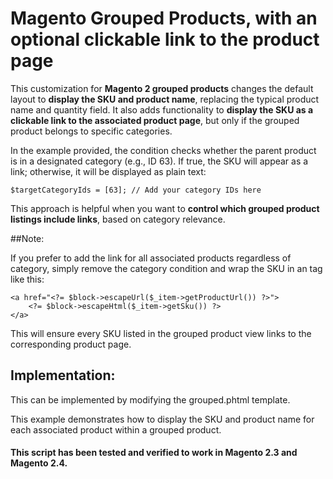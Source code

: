 # Magento Grouped Products, with an optional clickable link to the product page

This customization for <strong>Magento 2 grouped products</strong> changes the default layout to <strong>display the SKU and product name</strong>, replacing the typical product name and quantity field. It also adds functionality to <strong>display the SKU as a clickable link to the associated product page</strong>, but only if the grouped product belongs to specific categories.

In the example provided, the condition checks whether the parent product is in a designated category (e.g., ID 63). If true, the SKU will appear as a link; otherwise, it will be displayed as plain text:
```
$targetCategoryIds = [63]; // Add your category IDs here

```

This approach is helpful when you want to <strong>control which grouped product listings include links</strong>, based on category relevance.

##Note: 

If you prefer to add the link for all associated products regardless of category, simply remove the category condition and wrap the SKU in an <a> tag like this:
```
<a href="<?= $block->escapeUrl($_item->getProductUrl()) ?>">
    <?= $block->escapeHtml($_item->getSku()) ?>
</a>

```
This will ensure every SKU listed in the grouped product view links to the corresponding product page.

## Implementation:

This can be implemented by modifying the grouped.phtml template.

This example demonstrates how to display the SKU and product name for each associated product within a grouped product. 

#### This script has been tested and verified to work in Magento 2.3 and Magento 2.4.